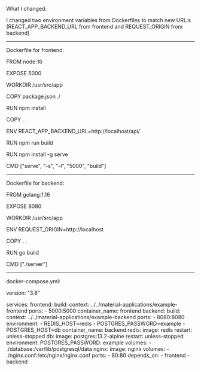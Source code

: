 What I changed:

I changed two environment variables from Dockerfiles to match new URL:s (REACT_APP_BACKEND_URL from frontend and REQUEST_ORIGIN from backend)

------------------------------------------------------------------
Dockerfile for frontend:

FROM node:16

EXPOSE 5000

WORKDIR /usr/src/app

COPY package.json ./

RUN npm install

COPY . .

ENV REACT_APP_BACKEND_URL=http://localhost/api/

RUN npm run build

RUN npm install -g serve

CMD ["serve", "-s", "-l", "5000", "build"]

-------------------------------------------------------------------
Dockerfile for backend:

FROM golang:1.16

EXPOSE 8080

WORKDIR /usr/src/app

ENV REQUEST_ORIGIN=http://localhost

COPY . .

RUN go build

CMD ["./server"]

-------------------------------------------------------------------
docker-compose.yml:

version: "3.8"

services:
  frontend:
    build:
      context: ../../material-applications/example-frontend
    ports:
      - 5000:5000
    container_name: frontend
  backend:
    build:
      context: ../../material-applications/example-backend 
    ports:
      - 8080:8080
    environment:
      - REDIS_HOST=redis
      - POSTGRES_PASSWORD=example
      - POSTGRES_HOST=db
    container_name: backend
  redis:
    image: redis
    restart: unless-stopped
  db:
    image: postgres:13.2-alpine
    restart: unless-stopped
    environment:
      POSTGRES_PASSWORD: example
    volumes:
      - ./database:/var/lib/postgresql/data
  nginx:
    image: nginx
    volumes:
      - ./nginx.conf:/etc/nginx/nginx.conf
    ports:
      - 80:80
    depends_on:
      - frontend
      - backend

